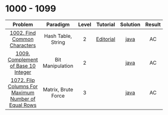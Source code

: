 # 1000 - 1099

|                                                               Problem                                                               |      Paradigm       | Level |                                   Tutorial                                   |                             Solution                              | Result |
| :---------------------------------------------------------------------------------------------------------------------------------: | :-----------------: | :---: | :--------------------------------------------------------------------------: | :---------------------------------------------------------------: | :----: |
|                        [1002. Find Common Characters](https://leetcode.com/problems/find-common-characters/)                        | Hash Table, String  |   2   | [Editorial](https://leetcode.com/problems/find-common-characters/editorial/) |            [java](./1002_Find_Common_Characters.java)             |   AC   |
|                 [1009. Complement of Base 10 Integer](https://leetcode.com/problems/complement-of-base-10-integer/)                 |  Bit Manipulation   |   2   |                                                                              |         [java](./1009_Complement_of_Base_10_Integer.java)         |   AC   |
| [1072. Flip Columns For Maximum Number of Equal Rows](https://leetcode.com/problems/flip-columns-for-maximum-number-of-equal-rows/) | Matrix, Brute Force |   3   |                                                                              | [java](./1072_Flip_Columns_For_Maximum_Number_of_Equal_Rows.java) |   AC   |
